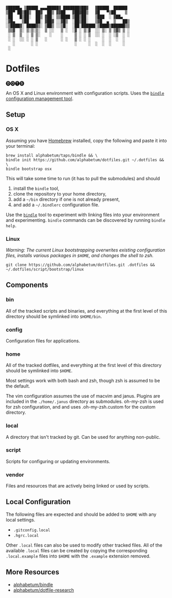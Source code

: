 
    ▓█████▄ ▒█████ ▄▄▄█████▓ ███████▓██▓   ▓█████  ██████
    ▒██▀ ██▒██▒  ██▓  ██▒ ▓▓██   ▓██▓██▒   ▓█   ▀▒██    ▒
    ░██   █▒██░  ██▒ ▓██░ ▒▒████ ▒██▒██░   ▒███  ░ ▓██▄
    ░▓█▄   ▒██   ██░ ▓██▓ ░░▓█▒  ░██▒██░   ▒▓█  ▄  ▒   ██▒
    ░▒████▓░ ████▓▒░ ▒██▒ ░░▒█░  ░██░██████░▒████▒██████▒▒
     ▒▒▓  ▒░ ▒░▒░▒░  ▒ ░░   ▒ ░  ░▓ ░ ▒░▓  ░░ ▒░ ▒ ▒▓▒ ▒ ░
     ░ ▒  ▒  ░ ▒ ▒░    ░    ░     ▒ ░ ░ ▒  ░░ ░  ░ ░▒  ░ ░
     ░ ░  ░░ ░ ░ ▒   ░      ░ ░   ▒ ░ ░ ░     ░  ░  ░  ░
       ░       ░ ░                ░     ░  ░  ░  ░     ░
     ░

# Dotfiles


🅓🅞🅣🅢

An OS X and Linux environment with configuration scripts. Uses the [`bindle`
configuration management tool](https://github.com/alphabetum/bindle).

## Setup

### OS X

Assuming you have [Homebrew](http://brew.sh/) installed, copy the
following and paste it into your terminal:

    brew install alphabetum/taps/bindle && \
    bindle init https://github.com/alphabetum/dotfiles.git ~/.dotfiles && \
    bindle bootstrap osx

This will take some time to run (it has to pull the submodules) and should

1. install the `bindle` tool,
2. clone the repository to your home directory,
3. add a `~/bin` directory if one is not already present,
4. and add a `~/.bindlerc` configuration file.

Use the [`bindle`](https://github.com/alphabetum/bindle) tool to experiment with
linking files into your environment and experimenting. `bindle` commands can be
discovered by running `bindle help`.

### Linux

_Warning: The current Linux bootstrapping overwrites existing configuration
files, installs various packages in `$HOME`, and changes the shell to zsh._

`git clone https://github.com/alphabetum/dotfiles.git .dotfiles &&
  ~/.dotfiles/script/bootstrap/linux`

## Components

### bin

All of the tracked scripts and binaries, and everything at the first level of
this directory should be symlinked into `$HOME/bin`.

### config

Configuration files for applications.

### home

All of the tracked dotfiles, and everything at the first level of this
directory should be symlinked into `$HOME`.

Most settings work with both bash and zsh, though zsh is assumed to be
the default.

The vim configuration assumes the use of macvim and janus. Plugins are
included in the `./home/.janus` directory as submodules. oh-my-zsh is
used for zsh configuration, and and uses .oh-my-zsh.custom for the
custom directory.

### local

A directory that isn't tracked by git. Can be used for anything non-public.

### script

Scripts for configuring or updating environments.

### vendor

Files and resources that are actively being linked or used by scripts.

## Local Configuration

The following files are expected and should be added to `$HOME` with any
local settings.

- `.gitconfig.local`
- `.hgrc.local`

Other `.local` files can also be used to modify other tracked files. All
of the available `.local` files can be created by copying the
corresponding `.local.example` files into `$HOME` with the `.example`
extension removed.

## More Resources

- [alphabetum/bindle](https://github.com/alphabetum/bindle)
- [alphabetum/dotfile-research](https://github.com/alphabetum/dotfile-research)
